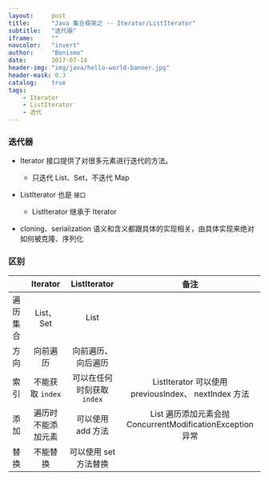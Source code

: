 ```yaml
---
layout:     post
title:      "Java 集合框架之 -- Iterator/ListIterator"
subtitle:   "迭代器"
iframe:     ""
navcolor:   "invert"
author:     "Bonismo"
date:       2017-07-14
header-img: "img/java/hello-world-banner.jpg"
header-mask: 0.3
catalog:    true
tags:
    - Iterator
    - ListIterator
    - 迭代
---
```


### 迭代器

- Iterator 接口提供了对很多元素进行迭代的方法。

    - 只迭代 List、Set，不迭代 Map

- ListIterator 也是 `接口`

    - ListIterator 继承于 Iterator

- cloning、serialization 语义和含义都跟具体的实现相关，由具体实现来绝对如何被克隆、序列化

### 区别

||Iterator|ListIterator|备注|
|---|:---:|:---:|:---:|
|遍历集合|List、Set|List||
|方向|向前遍历|向前遍历、向后遍历||
|索引|不能获取 `index`|可以在任何时刻获取`index`|ListIterator 可以使用 previousIndex、 nextIndex 方法|
|添加|遍历时不能添加元素|可以使用 add 方法|List 遍历添加元素会抛 ConcurrentModificationException 异常|
|替换|不能替换|可以使用 set 方法替换||
